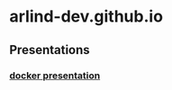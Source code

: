 # arlind-dev.github.io

## Presentations

### [docker presentation](https://arlind-dev.github.io/docker_presentation/)
